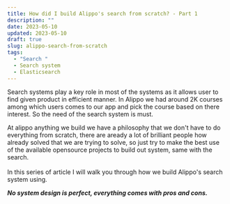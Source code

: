```yaml
---
title: How did I build Alippo's search from scratch? - Part 1
description: ""
date: 2023-05-10
updated: 2023-05-10
draft: true
slug: alippo-search-from-scratch
tags:
  - "Search "
  - Search system
  - Elasticsearch
---
```

Search systems play a key role in most of the systems as it allows user to find given product in efficient manner. In Alippo we had around 2K courses among which users comes to our app and pick the course based on there interest. So the need of the search system is must.

At alippo anything we build we have a philosophy that we don't have to do everything from scratch, there are aready a lot of brilliant people how already solved that we are trying to solve, so just try to make the best use of the available opensource projects to build out system, same with the search.\
\
In this series of article I will walk you through how we build Alippo's search system using. 

***No system design is perfect, everything comes with pros and cons.***

